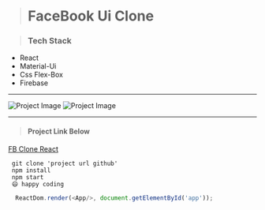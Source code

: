 > # FaceBook Ui Clone

> ### Tech Stack
* React
* Material-Ui
* Css Flex-Box
* Firebase

___

![Project Image](https://i.ibb.co/k2fjV9x/Screenshot-89.png
)
![Project Image](https://i.ibb.co/LQpjvhT/Screenshot-90.png
)

---
> #### Project Link Below

[FB Clone React](fb-clone-react-dc08a.web.app)

```
 git clone 'project url github'
 npm install
 npm start
 😄 happy coding
```

```javascript
  ReactDom.render(<App/>, document.getElementById('app'));
```




